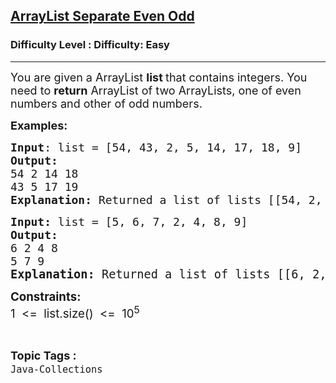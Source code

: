 <h2><a href="https://www.geeksforgeeks.org/problems/arraylist-separate-even-odd--141628/1?page=2&difficulty=Easy&sortBy=accuracy">ArrayList Separate Even Odd</a></h2><h3>Difficulty Level : Difficulty: Easy</h3><hr><div class="problems_problem_content__Xm_eO"><p><span style="font-size: 18px;">You are given a ArrayList&nbsp;<strong>list </strong>that contains integers. You need to <strong>return</strong> ArrayList of two ArrayLists, one of even numbers and other of odd numbers.</span></p>
<p><span style="font-size: 18px;"><strong>Examples:</strong></span> <span style="font-size: 18px;"><strong> </strong></span></p>
<pre><span style="font-size: 18px;"><strong>Input</strong>: list = [54, 43, 2, 5, 14, 17, 18, 9]
<strong>Output:</strong> 
54 2 14 18
43 5 17 19<br><strong>Explanation:</strong> Returned a list of lists [[54, 2, 14, 18], [43, 5, 17, 19]], even list first then odd list.<br></span></pre>
<pre><span style="font-size: 18px;"><strong>Input: </strong>list = [5, 6, 7, 2, 4, 8, 9]
<strong>Output:
</strong>6 2 4 8
5 7 9<br></span><span style="font-size: 14pt;"><strong>Explanation: </strong>Returned a list of lists [[6, 2, 4, 8], [5, 7, 9]].</span></pre>
<p><strong><span style="font-size: 14pt;">Constraints:<br></span></strong><span style="font-size: 14pt;">1 &nbsp;&lt;= &nbsp;list.size() &nbsp;&lt;= &nbsp;10</span><span style="font-size: 14pt;"><sup>5</sup></span></p></div><br><p><span style=font-size:18px><strong>Topic Tags : </strong><br><code>Java-Collections</code>&nbsp;